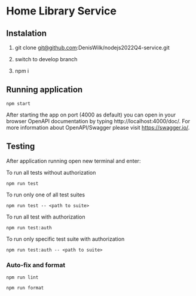 # Home Library Service

## Instalation

1. git clone git@github.com:DenisWilk/nodejs2022Q4-service.git

2. switch to develop branch

3. npm i

## Running application
```
npm start
```
After starting the app on port (4000 as default) you can open in your browser OpenAPI documentation by typing http://localhost:4000/doc/. For more information about OpenAPI/Swagger please visit https://swagger.io/.

## Testing

After application running open new terminal and enter:

To run all tests without authorization
```
npm run test
```

To run only one of all test suites
```
npm run test -- <path to suite>
```

To run all test with authorization
```
npm run test:auth
```

To run only specific test suite with authorization

```
npm run test:auth -- <path to suite>
```

### Auto-fix and format

```
npm run lint
```

```
npm run format
```


